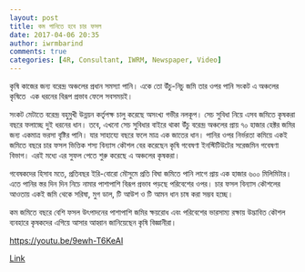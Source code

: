 ```yaml
---
layout: post
title: কম পানিতে হবে চার ফসল
date: 2017-04-06 20:35
author: iwrmbarind
comments: true
categories: [4R, Consultant, IWRM, Newspaper, Video]
---
```

কৃষি কাজের জন্য বরেন্দ্র অঞ্চলের প্রধান সমস্যা পানি। একে তো উঁচু-নিচু জমি তার ওপর পানি সংকট এ অঞ্চলের কৃষিতে  এক ধরনের বিরূপ প্রভাব ফেলে সবসময়ই।

সংকট মেটাতে বরেন্দ্র বহুমুখী উন্নয়ন কর্তৃপক্ষ চালু করেছে অসংখ্য গভীর নলকূপ। সেচ সুবিধা নিয়ে এসব জমিতে কৃষকরা বছরে ফলাচ্ছে দুই ধরনের ধান। তবে, এখনো সেচ সুবিধার বাইরে থাকা উঁচু বরেন্দ্র অঞ্চলের প্রায় ৭০ হাজার হেক্টর জমির জন্য একমাত্র ভরসা বৃষ্টির পানি। যার সাহায্যে বছরে ফলে মাত্র এক জাতের ধান। পানির ওপর নির্ভরতা কমিয়ে একই জমিতে বছরে চার ফসল ভিত্তিক শস্য বিন্যাস কৌশল বের করেছেন কৃষি গবেষণা ইনস্টিটিউটের সরেজমিন গবেষণা বিভাগ। এরই মধ্যে এর সুফল পেতে শুরু করেছে এ অঞ্চলের কৃষকরা।

গবেষকদের হিসাব মতে, প্রতিবছর ইরি-বোরো মৌসুমে প্রতি বিঘা জমিতে পানি লাগে প্রায় এক হাজার ৬০০ মিলিমিটার। এতে পানির স্তর দিন দিন নিচে নামার পাশাপাশি বিরূপ প্রভাব পড়ছে পরিবেশের ওপর। চার ফসল বিন্যাস কৌশলের  আওতায় একই জমি থেকে সরিষা, মুগ ডাল, টি আউশ ও টি আমন ধান চাষ করা সম্ভব হচ্ছে।

কম জমিতে বছরে বেশি ফসল উৎপাদনের পাশাপাশি জমির ক্ষয়রোধ এবং পরিবেশের ভারসাম্য রক্ষায় উদ্ভাবিত কৌশল ব্যবহারে কৃষকদের এগিয়ে আসার আহ্বান জানিয়েছেন কৃষি বিজ্ঞানীরা।

https://youtu.be/9ewh-T6KeAI

<a href="http://www.ntvbd.com/bangladesh/37077//print" target="_blank">Link</a>
